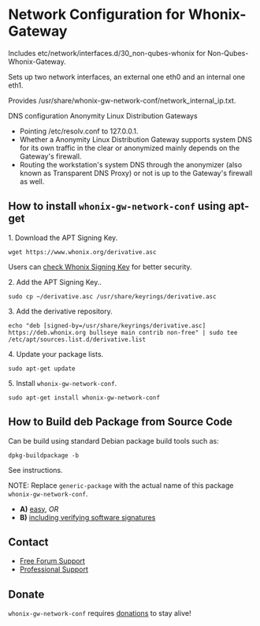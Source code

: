 # Network Configuration for Whonix-Gateway #

Includes etc/network/interfaces.d/30_non-qubes-whonix for
Non-Qubes-Whonix-Gateway.

Sets up two network interfaces, an external one eth0 and an internal one eth1.

Provides /usr/share/whonix-gw-network-conf/network_internal_ip.txt.

DNS configuration Anonymity Linux Distribution Gateways

* Pointing /etc/resolv.conf to 127.0.0.1.
* Whether a Anonymity Linux Distribution Gateway supports system DNS for its
own traffic in the clear or anonymized mainly depends on the Gateway's
firewall.
* Routing the workstation's system DNS through the anonymizer (also known as
Transparent DNS Proxy) or not is up to the Gateway's firewall as well.

## How to install `whonix-gw-network-conf` using apt-get ##

1\. Download the APT Signing Key.

```
wget https://www.whonix.org/derivative.asc
```

Users can [check Whonix Signing Key](https://www.whonix.org/wiki/Signing_Key) for better security.

2\. Add the APT Signing Key..

```
sudo cp ~/derivative.asc /usr/share/keyrings/derivative.asc
```

3\. Add the derivative repository.

```
echo "deb [signed-by=/usr/share/keyrings/derivative.asc] https://deb.whonix.org bullseye main contrib non-free" | sudo tee /etc/apt/sources.list.d/derivative.list
```

4\. Update your package lists.

```
sudo apt-get update
```

5\. Install `whonix-gw-network-conf`.

```
sudo apt-get install whonix-gw-network-conf
```

## How to Build deb Package from Source Code ##

Can be build using standard Debian package build tools such as:

```
dpkg-buildpackage -b
```

See instructions.

NOTE: Replace `generic-package` with the actual name of this package `whonix-gw-network-conf`.

* **A)** [easy](https://www.whonix.org/wiki/Dev/Build_Documentation/generic-package/easy), _OR_
* **B)** [including verifying software signatures](https://www.whonix.org/wiki/Dev/Build_Documentation/generic-package)

## Contact ##

* [Free Forum Support](https://forums.whonix.org)
* [Professional Support](https://www.whonix.org/wiki/Professional_Support)

## Donate ##

`whonix-gw-network-conf` requires [donations](https://www.whonix.org/wiki/Donate) to stay alive!
